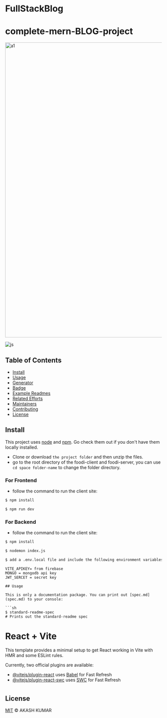 ﻿# FullStackBlog
 
# complete-mern-BLOG-project

<img width="950" alt="a1" src="https://github.com/Akash02032002/FullStackBlog/assets/84145371/b607d017-333c-4143-bbea-0ef817fd0be3">


![js](https://github.com/Akash02032002/FullStackBlog/assets/84145371/a3e061e1-f5ee-4a46-ae2c-f5a1f6fd1a25)


## Table of Contents
- [Install](#install)
- [Usage](#usage)
- [Generator](#generator)
- [Badge](#badge)
- [Example Readmes](#example-readmes)
- [Related Efforts](#related-efforts)
- [Maintainers](#maintainers)
- [Contributing](#contributing)
- [License](#license)

## Install

This project uses [node](http://nodejs.org) and [npm](https://npmjs.com). Go check them out if you don't have them locally installed.

- Clone or download `the project folder` and then unzip the files.
- go to the root directory of the foodi-client and foodi-server, you can use `cd space folder-name` to change the folder directory.

### For Frontend 
- follow the command to run the client site: 

```sh
$ npm install
```
```sh
$ npm run dev
```

### For Backend 
- follow the command to run the client site: 

```sh
$ npm install
```
```sh
$ nodemon index.js
```

```sh
$ add a .env.local file and include the following environment variables
```

```
VITE_APIKEY= from firebase
MONGO = mongodb api key
JWT_SERCET = secret key

## Usage

This is only a documentation package. You can print out [spec.md](spec.md) to your console:

```sh
$ standard-readme-spec
# Prints out the standard-readme spec
```

# React + Vite

This template provides a minimal setup to get React working in Vite with HMR and some ESLint rules.

Currently, two official plugins are available:

- [@vitejs/plugin-react](https://github.com/vitejs/vite-plugin-react/blob/main/packages/plugin-react/README.md) uses [Babel](https://babeljs.io/) for Fast Refresh
- [@vitejs/plugin-react-swc](https://github.com/vitejs/vite-plugin-react-swc) uses [SWC](https://swc.rs/) for Fast Refresh
#


## License

[MIT](LICENSE) © AKASH KUMAR



